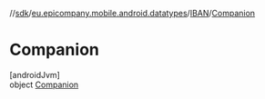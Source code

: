 //[sdk](../../../../index.md)/[eu.epicompany.mobile.android.datatypes](../../index.md)/[IBAN](../index.md)/[Companion](index.md)

# Companion

[androidJvm]\
object [Companion](index.md)
